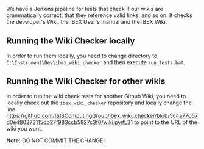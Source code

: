 We have a Jenkins pipeline for tests that check if our wikis are grammatically correct, that they reference valid links, and so on. It checks the developer's Wiki, the IBEX User's manual and the IBEX Wiki. 

## Running the Wiki Checker locally

In order to run them locally, you need to change directory to `C:\Instrument\Dev\ibex_wiki_checker` and then execute `run_tests.bat`.

## Running the Wiki Checker for other wikis

In order to run the wiki check tests for another Github Wiki, you need to locally check out the `ibex_wiki_checker` repository and locally change the line https://github.com/ISISComputingGroup/ibex_wiki_checker/blob/5c4a77057d0e480373115db27f983ccb5827c3f0/wiki.py#L31 to point to the URL of the wiki you want.
 
**Note:** DO NOT COMMIT THE CHANGE!